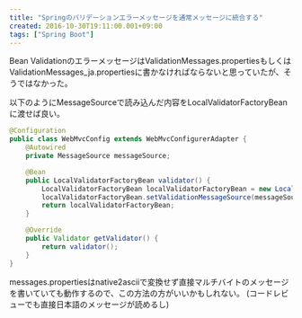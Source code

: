 ```yaml
---
title: "Springのバリデーションエラーメッセージを通常メッセージに統合する"
created: 2016-10-30T19:11:00.001+09:00
tags: ["Spring Boot"]
---
```

Bean ValidationのエラーメッセージはValidationMessages.propertiesもしくはValidationMessages_ja.propertiesに書かなければならないと思っていたが、そうではなかった。

以下のようにMessageSourceで読み込んだ内容をLocalValidatorFactoryBeanに渡せば良い。

```java
@Configuration
public class WebMvcConfig extends WebMvcConfigurerAdapter {
    @Autowired
    private MessageSource messageSource;

    @Bean
    public LocalValidatorFactoryBean validator() {
        LocalValidatorFactoryBean localValidatorFactoryBean = new LocalValidatorFactoryBean();
        localValidatorFactoryBean.setValidationMessageSource(messageSource);
        return localValidatorFactoryBean;
    }

    @Override
    public Validator getValidator() {
        return validator();
    }
}
```

messages.propertiesはnative2asciiで変換せず直接マルチバイトのメッセージを書いていても動作するので、この方法の方がいいかもしれない。
(コードレビューでも直接日本語のメッセージが読めるし)
